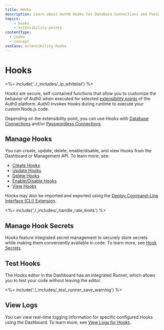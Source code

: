 ```yaml
---
title: Hooks
description: Learn about Auth0 Hooks for Database Connections and Passwordless Connections.
topics:
    - hooks
    - extensibility-points
contentType:
  - index
  - concept
useCase: extensibility-hooks
---
```

# Hooks

<%= include('../_includes/_ip_whitelist') %>

Hooks are secure, self-contained functions that allow you to customize the behavior of Auth0 when executed for selected [extensibility points](/hooks/extensibility-points) of the Auth0 platform. Auth0 invokes Hooks during runtime to execute your custom Node.js code.

Depending on the extensibility point, you can use Hooks with [Database Connections](/connections/database) and/or [Passwordless Connections](/connections/passwordless).

## Manage Hooks

You can create, update, delete, enable/disable, and view Hooks from the Dashboard or Management API. To learn more, see:

- [Create Hooks](/hooks/create)
- [Update Hooks](/hooks/update)
- [Delete Hooks](/hooks/delete)
- [Enable/Disable Hooks](/hooks/enable-disable)
- [View Hooks](/hooks/view)

Hooks may also be imported and exported using the [Deploy Command-Line Interface (CLI) Extension](/extensions/deploy-cli).

<%= include('./_includes/_handle_rate_limits') %>

## Manage Hook Secrets

Hooks feature integrated secret management to securely store secrets while making them conveniently available in code. To learn more, see [Hook Secrets](/hooks/secrets).

## Test Hooks

The Hooks editor in the Dashboard has an integrated Runner, which allows you to test your code without leaving the editor.

<%= include('./_includes/_test_runner_save_warning') %>

## View Logs

You can view real-time logging information for specific configured Hooks using the Dashboard. To learn more, see [View Logs for Hooks](/hooks/view-logs).
